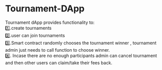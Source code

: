 # Tournament-DApp
Tournament dApp provides functionality to:  
1️⃣.create tournaments   
2️⃣.user can join tournaments  
3️⃣.Smart contract randomly chooses the tournament winner , tournament admin just needs to call function to choose winner.  
4️⃣. Incase there are no enough participants admin can cancel tournament and then other users can claim/take their fees back.  
